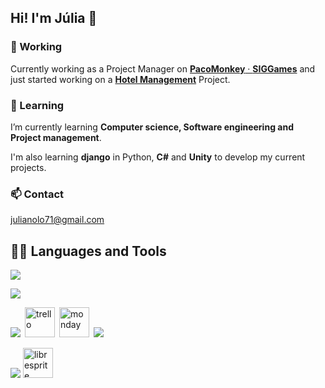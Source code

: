 ## Hi! I'm Júlia 👋

### 🔭 Working
Currently working as a Project Manager on [**PacoMonkey** · **SIGGames**](https://github.com/SIGGgames) and just started working on a [**Hotel Management**](https://github.com/Aniol0012/JointProject) Project.

### 🌱 Learning
I’m currently learning **Computer science, Software engineering and Project management**. 

I'm also learning **django** in Python, **C#** and **Unity** to develop my current projects.

### 📫 Contact
[julianolo71@gmail.com](mailto:julianolo71@gmail.com)

## 👨‍💻 Languages and Tools
<a href="https://skillicons.dev">
    <img src="https://skillicons.dev/icons?i=java,py,django,c,linux" /> 
</a>
<p></p>
<a href="https://skillicons.dev">
    <img src="https://skillicons.dev/icons?i=cs,unity,sqlite,postgres,r" /> 
</a>
<p></p>
<a href="https://skillicons.dev" style="color: inherit; text-decoration: none;">
    <img src="https://skillicons.dev/icons?i=git,github" style="margin-right: 3px;" />
    <img src="https://cdn2.iconfinder.com/data/icons/social-icons-33/128/Trello-512.png" alt="trello" width="48" height="48" style="margin-right: 3px;"/>
    <img src="https://cdn.icon-icons.com/icons2/2699/PNG/512/monday_logo_icon_168967.png" alt="monday" width="48" height="48"style="margin-right: 3px;"/>
    <img src="https://skillicons.dev/icons?i=discord" style="margin-right: 3px;"/>
</a>
<p></p>
<a href="https://skillicons.dev" style="color: inherit; text-decoration: none;">
    <img src="https://skillicons.dev/icons?i=latex,md,figma,blender" /> <img src="https://libresprite.github.io/assets/ase.ico" alt="libresprite" width="48" height="48" style="margin-right: 3px"> 
</a>
